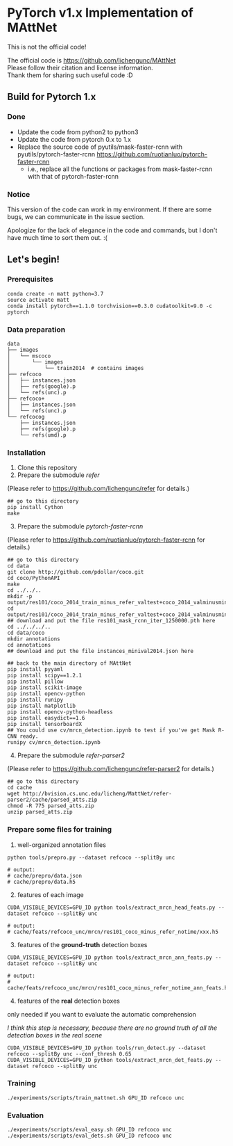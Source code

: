 # PyTorch v1.x Implementation of MAttNet

This is not the official code!

The official code is <https://github.com/lichengunc/MAttNet>  
Please follow their citation and license information.  
Thank them for sharing such useful code :D

## Build for Pytorch 1.x

### Done

- Update the code from python2 to python3
- Update the code from pytorch 0.x to 1.x
- Replace the source code of pyutils/mask-faster-rcnn with pyutils/pytorch-faster-rcnn <https://github.com/ruotianluo/pytorch-faster-rcnn>
  - i.e., replace all the functions or packages from mask-faster-rcnn with that of pytorch-faster-rcnn

### Notice

<!-- Incomplete replacement (just being able to execute extract_mrcn_head_feats.py and extract_mrcn_ann_feats.py) -->

This version of the code can work in my environment. If there are some bugs, we can communicate in the issue section.

Apologize for the lack of elegance in the code and commands, but I don't have much time to sort them out. :(

## Let's begin!

### Prerequisites

```
conda create -n matt python=3.7
source activate matt
conda install pytorch==1.1.0 torchvision==0.3.0 cudatoolkit=9.0 -c pytorch
```

### Data preparation

```
data
├── images
│   └── mscoco
│       └── images
│           └── train2014  # contains images
├── refcoco
│   ├── instances.json
│   ├── refs(google).p
│   └── refs(unc).p
├── refcoco+
│   ├── instances.json
│   └── refs(unc).p
└── refcocog
    ├── instances.json
    ├── refs(google).p
    └── refs(umd).p
```

### Installation

1. Clone this repository
2. Prepare the submodule *refer*

(Please refer to <https://github.com/lichengunc/refer> for details.)

```
## go to this directory
pip install Cython
make
```

3. Prepare the submodule *pytorch-faster-rcnn*

(Please refer to <https://github.com/ruotianluo/pytorch-faster-rcnn> for details.)

```
## go to this directory
cd data
git clone http://github.com/pdollar/coco.git
cd coco/PythonAPI
make
cd ../../..
mkdir -p output/res101/coco_2014_train_minus_refer_valtest+coco_2014_valminusminival/notime
cd output/res101/coco_2014_train_minus_refer_valtest+coco_2014_valminusminival/notime/
## download and put the file res101_mask_rcnn_iter_1250000.pth here
cd ../../../..
cd data/coco
mkdir annotations
cd annotations
## download and put the file instances_minival2014.json here

## back to the main directory of MAttNet
pip install pyyaml
pip install scipy==1.2.1
pip install pillow
pip install scikit-image
pip install opencv-python
pip install runipy
pip install matplotlib
pip install opencv-python-headless
pip install easydict==1.6
pip install tensorboardX
## You could use cv/mrcn_detection.ipynb to test if you've get Mask R-CNN ready.
runipy cv/mrcn_detection.ipynb
```

4. Prepare the submodule *refer-parser2*

(Please refer to <https://github.com/lichengunc/refer-parser2> for details.)

```
## go to this directory
cd cache
wget http://bvision.cs.unc.edu/licheng/MattNet/refer-parser2/cache/parsed_atts.zip
chmod -R 775 parsed_atts.zip
unzip parsed_atts.zip
```


### Prepare some files for training

1. well-organized annotation files

```
python tools/prepro.py --dataset refcoco --splitBy unc

# output:  
# cache/prepro/data.json  
# cache/prepro/data.h5
```

2. features of each image
```
CUDA_VISIBLE_DEVICES=GPU_ID python tools/extract_mrcn_head_feats.py --dataset refcoco --splitBy unc

# output:  
# cache/feats/refcoco_unc/mrcn/res101_coco_minus_refer_notime/xxx.h5
```
<!-- before it:
```
## copy mask-faster-rcnn/lib/utils/mask_utils.py to the corresponding directory in pytorch-faster-rcnn
``` -->

3. features of the **ground-truth** detection boxes

```
CUDA_VISIBLE_DEVICES=GPU_ID python tools/extract_mrcn_ann_feats.py --dataset refcoco --splitBy unc

# output:  
# cache/feats/refcoco_unc/mrcn/res101_coco_minus_refer_notime_ann_feats.h5
```

4. features of the **real** detection boxes

only needed if you want to evaluate the automatic comprehension

*I think this step is necessary, because there are no ground truth of all the detection boxes in the real scene*

```
CUDA_VISIBLE_DEVICES=GPU_ID python tools/run_detect.py --dataset refcoco --splitBy unc --conf_thresh 0.65
CUDA_VISIBLE_DEVICES=GPU_ID python tools/extract_mrcn_det_feats.py --dataset refcoco --splitBy unc
```

### Training

```
./experiments/scripts/train_mattnet.sh GPU_ID refcoco unc
```

### Evaluation

```
./experiments/scripts/eval_easy.sh GPU_ID refcoco unc
./experiments/scripts/eval_dets.sh GPU_ID refcoco unc
```
